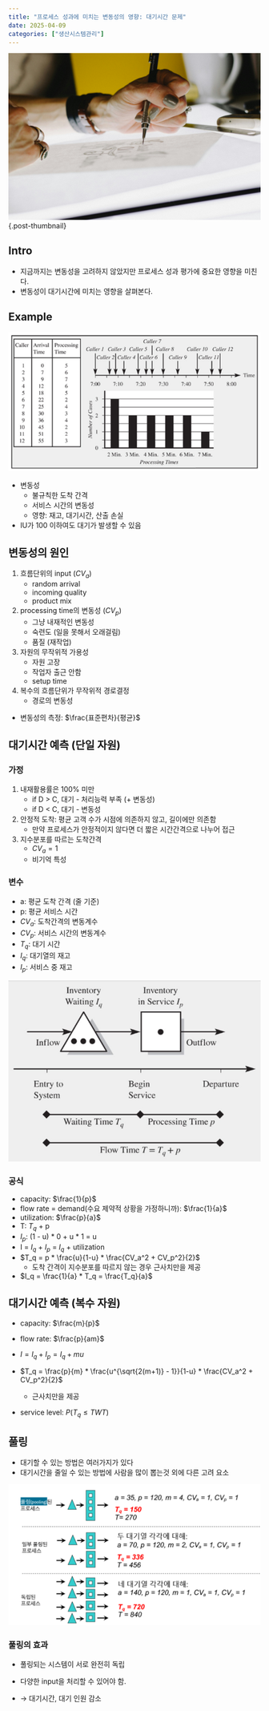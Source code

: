 ```yaml
---
title: "프로세스 성과에 미치는 변동성의 영향: 대기시간 문제"
date: 2025-04-09
categories: ["생산시스템관리"]
---
```


![](/img/human-thumb.jpg){.post-thumbnail}

## Intro

- 지금까지는 변동성을 고려하지 않았지만 프로세스 성과 평가에 중요한 영향을 미친다.
- 변동성이 대기시간에 미치는 영향을 살펴본다.

## Example

![](img/2025-04-20-12-44-59.png)

- 변동성
    - 불규칙한 도착 간격
    - 서비스 시간의 변동성
    - 영향: 재고, 대기시간, 산출 손실
- IU가 100 이하여도 대기가 발생할 수 있음

## 변동성의 원인

1. 흐름단위의 input ($CV_a$)
    - random arrival
    - incoming quality
    - product mix
1. processing time의 변동성 ($CV_p$)
    - 그냥 내재적인 변동성
    - 숙련도 (일을 못해서 오래걸림)
    - 품질 (재작업)
1. 자원의 무작위적 가용성
    - 자원 고장
    - 작업자 출근 안함
    - setup time
1. 복수의 흐름단위가 무작위적 경로결정
    - 경로의 변동성

- 변동성의 측정: $\frac{표준편차}{평균}$

## 대기시간 예측 (단일 자원)

### 가정

1. 내재활용률은 100% 미만
    - if D > C, 대기 - 처리능력 부족 (+ 변동성)
    - if D < C, 대기 - 변동성
1. 안정적 도착: 평균 고객 수가 시점에 의존하지 않고, 길이에만 의존함
    - 만약 프로세스가 안정적이지 않다면 더 짧은 시간간격으로 나누어 접근
1. 지수분포를 따르는 도착간격
    - $CV_a = 1$
    - 비기억 특성

### 변수

- a: 평균 도착 간격 (줄 기준)
- p: 평균 서비스 시간
- $CV_a$: 도착간격의 변동계수
- $CV_p$: 서비스 시간의 변동계수
- $T_q$: 대기 시간
- $I_q$: 대기열의 재고
- $I_p$: 서비스 중 재고

![](img/2025-04-20-13-18-55.png)

### 공식

- capacity: $\frac{1}{p}$
- flow rate = demand(수요 제약적 상황을 가정하니까): $\frac{1}{a}$
- utilization: $\frac{p}{a}$
- T: $T_q$ + p
- $I_p$: (1 - u) * 0 + u * 1 = u
- I = $I_q$ + $I_p$ = $I_q$ + utilization
- $T_q = p * \frac{u}{1-u} * \frac{CV_a^2 + CV_p^2}{2}$
    - 도착 간격이 지수분포를 따르지 않는 경우 근사치만을 제공
- $I_q = \frac{1}{a} * T_q = \frac{T_q}{a}$

## 대기시간 예측 (복수 자원)

- capacity: $\frac{m}{p}$
- flow rate: $\frac{p}{am}$
- $I = I_q + I_p = I_q + mu$
- $T_q = \frac{p}{m} * \frac{u^{\sqrt{2(m+1)} - 1}}{1-u} * \frac{CV_a^2 + CV_p^2}{2}$
    - 근사치만을 제공

- service level: $P(T_q ≤ TWT)$

## 풀링

- 대기할 수 있는 방법은 여러가지가 있다
- 대기시간을 줄일 수 있는 방법에 사람을 많이 뽑는것 외에 다른 고려 요소

![](img/2025-04-20-14-17-46.png)

### 풀링의 효과

- 풀링되는 시스템이 서로 완전히 독립
- 다양한 input을 처리할 수 있어야 함.

- → 대기시간, 대기 인원 감소
